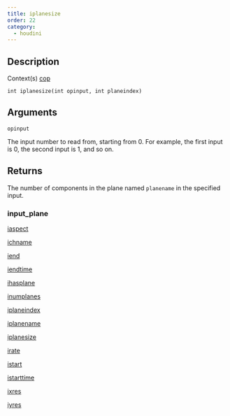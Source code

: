 ```yaml
---
title: iplanesize
order: 22
category:
  - houdini
---
```


## Description

Context(s) [cop](../contexts/cop.html)

`int iplanesize(int opinput, int planeindex)`

## Arguments

`opinput`

The input number to read from, starting from 0. For example, the first input
is 0, the second input is 1, and so on.

## Returns

The number of components in the plane named `planename` in the specified
input.

### input_plane

[iaspect](iaspect.html)

[ichname](ichname.html)

[iend](iend.html)

[iendtime](iendtime.html)

[ihasplane](ihasplane.html)

[inumplanes](inumplanes.html)

[iplaneindex](iplaneindex.html)

[iplanename](iplanename.html)

[iplanesize](iplanesize.html)

[irate](irate.html)

[istart](istart.html)

[istarttime](istarttime.html)

[ixres](ixres.html)

[iyres](iyres.html)
